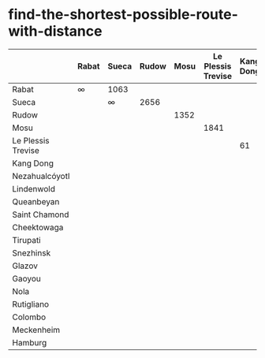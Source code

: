 # find-the-shortest-possible-route-with-distance
|       | Rabat | Sueca | Rudow | Mosu | Le Plessis Trevise |Kang Dong|Nezahualcóyotl|Lindenwold|Queanbeyan|Saint Chamond| Cheektowaga|Tirupati|Snezhinsk | Glazov | Gaoyou |Nola |Rutigliano| Colombo | Meckenheim | Hamburg|
| ----- | ----- | ----- | ----- |----- | ------------------ | ------- | ------------ |--------- |--------- | ----------- | ---------- | ------ | -------- |------- |------- |------|--------- | ------- | ---------- | ------ |
| Rabat |   ∞   | 1063  |       |      |
| Sueca |       |  ∞    | 2656  |      |
| Rudow |       |       |       | 1352 | 
| Mosu  |       |       |       |      | 1841 |
| Le Plessis Trevise ||||||61|
|Kang Dong|||||||1634|
|Nezahualcóyotl||||||||151|
|Lindenwold|||||||||285|
|Queanbeyan||||||||||146|
|Saint Chamond|||||||||||11|
|Cheektowaga||||||||||||380|
|Tirupati|||||||||||||2547|
|Snezhinsk ||||||||||||||2524|
|Glazov|||||||||||||||97|
|Gaoyou ||||||||||||||||6999|
|Nola ||||||||||||||||||63|
|Rutigliano|||||||||||||||||||105|
|Colombo ||||||||||||||||||||244|
|Meckenheim||||||||||||||||||||||502|
|Hamburg||||||||||||||||||||||30|
